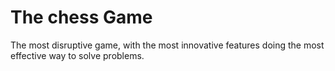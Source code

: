 # The chess Game
The most disruptive game, with the most innovative features doing the most effective way to solve problems.
